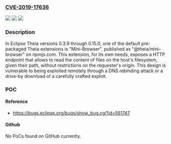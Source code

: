 ### [CVE-2019-17636](https://cve.mitre.org/cgi-bin/cvename.cgi?name=CVE-2019-17636)
![](https://img.shields.io/static/v1?label=Product&message=Eclipse%20Theia&color=blue)
![](https://img.shields.io/static/v1?label=Version&message=0.3.9%20to%200.15.0%20&color=brightgreen)
![](https://img.shields.io/static/v1?label=Vulnerability&message=CWE%3A%20CWE-345%3A%20Insufficient%20Verification%20of%20Data%20Authenticity&color=brightgreen)

### Description

In Eclipse Theia versions 0.3.9 through 0.15.0, one of the default pre-packaged Theia extensions is "Mini-Browser", published as "@theia/mini-browser" on npmjs.com. This extension, for its own needs, exposes a HTTP endpoint that allows to read the content of files on the host's filesystem, given their path, without restrictions on the requester's origin. This design is vulnerable to being exploited remotely through a DNS rebinding attack or a drive-by download of a carefully crafted exploit.

### POC

#### Reference
- https://bugs.eclipse.org/bugs/show_bug.cgi?id=551747

#### Github
No PoCs found on GitHub currently.


